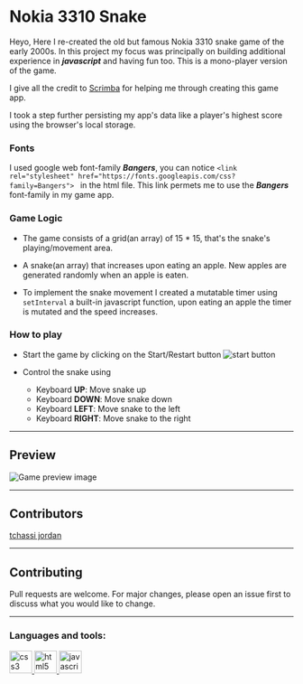 # Nokia 3310 Snake 

Heyo, Here I re-created the old but famous Nokia 3310 snake game of the early 2000s. In this project my focus was principally on building additional experience in ___javascript___ and having fun too. This is a mono-player version of the game. 

I give all the credit to <a href="https://scrimba.com/playlist/pkrr5S9">Scrimba</a> for helping me through creating this game app.  

I took a step further persisting my app's data like a player's highest score using the browser's local storage.

### Fonts

I used google web font-family ___Bangers___, you can notice 
```<link rel="stylesheet" href="https://fonts.googleapis.com/css?family=Bangers"> ``` in the html file. This link permets me to use the ___Bangers___ font-family in my game app.

### Game Logic

- The game consists of a grid(an array) of 15 * 15, that's the snake's playing/movement area. 

- A snake(an array) that increases upon eating an apple. New apples are generated randomly when an apple is eaten.

- To implement the snake movement I created a mutatable timer using ``` setInterval ``` a built-in javascript function, upon eating an apple the timer is mutated and the speed increases.

### How to play
- Start the game by clicking on the Start/Restart button
    <img src="./images/start-btn.png" alt="start button">

- Control the snake using
    <ul>
        <li>Keyboard <strong>UP</strong>: Move snake up </li>
        <li>Keyboard <strong>DOWN</strong>: Move snake down </li>
        <li>Keyboard <strong>LEFT</strong>: Move snake to the left </li>
        <li>Keyboard <strong>RIGHT</strong>: Move snake to the right </li>
    </ul>


---
## Preview

<img src="./images/game-preview.png" alt="Game preview image">

---

## Contributors
 <a href="https://github.com/tchassijordan">
 tchassi jordan</a>

---

## Contributing 
Pull requests are welcome. For major changes, please open an issue first to discuss what you would like to change.

---

<h3 align="left">Languages and tools:</h3>
<p align="left"> <a href="https://www.w3schools.com/css/" target="_blank"> <img src="https://raw.githubusercontent.com/devicons/devicon/master/icons/css3/css3-original-wordmark.svg" alt="css3" width="40" height="40"/> </a> <a href="https://www.w3.org/html/" target="_blank"> <img src="https://raw.githubusercontent.com/devicons/devicon/master/icons/html5/html5-original-wordmark.svg" alt="html5" width="40" height="40"/> </a> <a href="https://developer.mozilla.org/en-US/docs/Web/JavaScript" target="_blank"> <img src="https://raw.githubusercontent.com/devicons/devicon/master/icons/javascript/javascript-original.svg" alt="javascript" width="40" height="40"/> </a> </p>
